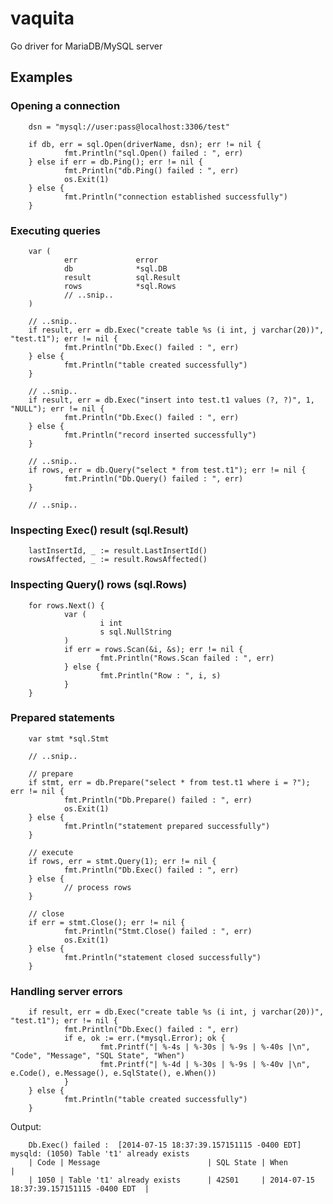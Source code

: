 vaquita
=======

Go driver for MariaDB/MySQL server

## Examples
### Opening a connection

        dsn = "mysql://user:pass@localhost:3306/test"

        if db, err = sql.Open(driverName, dsn); err != nil {
                fmt.Println("sql.Open() failed : ", err)
        } else if err = db.Ping(); err != nil { 
                fmt.Println("db.Ping() failed : ", err)
                os.Exit(1)
        } else {
                fmt.Println("connection established successfully")
        }

### Executing queries

        var (
                err             error
                db              *sql.DB
                result          sql.Result
                rows            *sql.Rows
                // ..snip..
        )

        // ..snip..
        if result, err = db.Exec("create table %s (i int, j varchar(20))", "test.t1"); err != nil {
                fmt.Println("Db.Exec() failed : ", err)
        } else {
                fmt.Println("table created successfully")
        }

        // ..snip..
        if result, err = db.Exec("insert into test.t1 values (?, ?)", 1, "NULL"); err != nil {
                fmt.Println("Db.Exec() failed : ", err)
        } else {
                fmt.Println("record inserted successfully")
        }

        // ..snip..
        if rows, err = db.Query("select * from test.t1"); err != nil {
                fmt.Println("Db.Query() failed : ", err)
        }

        // ..snip..

### Inspecting Exec() result (sql.Result)

        lastInsertId, _ := result.LastInsertId()
        rowsAffected, _ := result.RowsAffected()

### Inspecting Query() rows (sql.Rows)

        for rows.Next() {
                var (
                        i int
                        s sql.NullString
                )
                if err = rows.Scan(&i, &s); err != nil {
                        fmt.Println("Rows.Scan failed : ", err)
                } else {
                        fmt.Println("Row : ", i, s)
                }
        }

### Prepared statements

        var stmt *sql.Stmt

        // ..snip..

        // prepare
        if stmt, err = db.Prepare("select * from test.t1 where i = ?"); err != nil {
                fmt.Println("Db.Prepare() failed : ", err)
                os.Exit(1)
        } else {
                fmt.Println("statement prepared successfully")
        }

        // execute
        if rows, err = stmt.Query(1); err != nil {
                fmt.Println("Db.Exec() failed : ", err)
        } else {
                // process rows
        }

        // close
        if err = stmt.Close(); err != nil {
                fmt.Println("Stmt.Close() failed : ", err)
                os.Exit(1)
        } else {
                fmt.Println("statement closed successfully")
        }

### Handling server errors

        if result, err = db.Exec("create table %s (i int, j varchar(20))", "test.t1"); err != nil {
                fmt.Println("Db.Exec() failed : ", err)
                if e, ok := err.(*mysql.Error); ok {
                        fmt.Printf("| %-4s | %-30s | %-9s | %-40s |\n", "Code", "Message", "SQL State", "When")
                        fmt.Printf("| %-4d | %-30s | %-9s | %-40v |\n", e.Code(), e.Message(), e.SqlState(), e.When())
                }
        } else {
                fmt.Println("table created successfully")
        }

Output:

        Db.Exec() failed :  [2014-07-15 18:37:39.157151115 -0400 EDT] mysqld: (1050) Table 't1' already exists
        | Code | Message                        | SQL State | When                                     |
        | 1050 | Table 't1' already exists      | 42S01     | 2014-07-15 18:37:39.157151115 -0400 EDT  |

